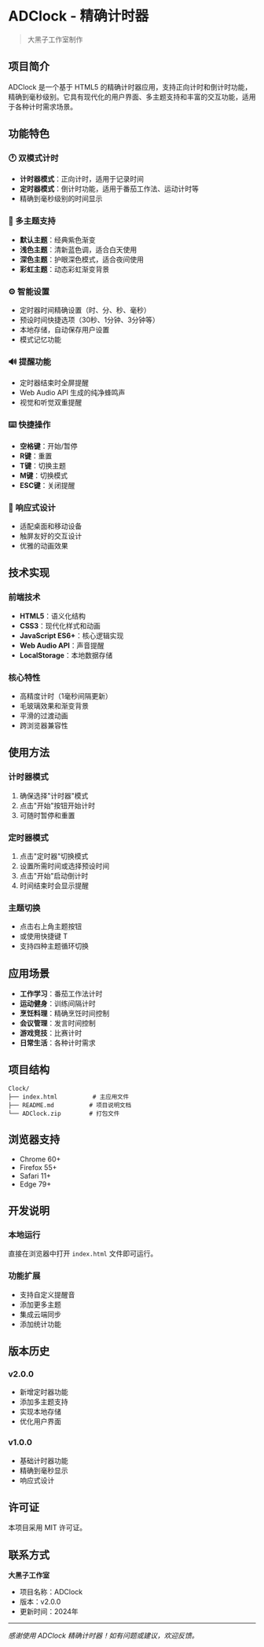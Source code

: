 # ADClock - 精确计时器

> 大黑子工作室制作

## 项目简介

ADClock 是一个基于 HTML5 的精确计时器应用，支持正向计时和倒计时功能，精确到毫秒级别。它具有现代化的用户界面、多主题支持和丰富的交互功能，适用于各种计时需求场景。

## 功能特色

### 🕐 双模式计时
- **计时器模式**：正向计时，适用于记录时间
- **定时器模式**：倒计时功能，适用于番茄工作法、运动计时等
- 精确到毫秒级别的时间显示

### 🎨 多主题支持
- **默认主题**：经典紫色渐变
- **浅色主题**：清新蓝色调，适合白天使用
- **深色主题**：护眼深色模式，适合夜间使用
- **彩虹主题**：动态彩虹渐变背景

### ⚙️ 智能设置
- 定时器时间精确设置（时、分、秒、毫秒）
- 预设时间快捷选项（30秒、1分钟、3分钟等）
- 本地存储，自动保存用户设置
- 模式记忆功能

### 🔊 提醒功能
- 定时器结束时全屏提醒
- Web Audio API 生成的纯净蜂鸣声
- 视觉和听觉双重提醒

### ⌨️ 快捷操作
- **空格键**：开始/暂停
- **R键**：重置
- **T键**：切换主题
- **M键**：切换模式
- **ESC键**：关闭提醒

### 📱 响应式设计
- 适配桌面和移动设备
- 触屏友好的交互设计
- 优雅的动画效果

## 技术实现

### 前端技术
- **HTML5**：语义化结构
- **CSS3**：现代化样式和动画
- **JavaScript ES6+**：核心逻辑实现
- **Web Audio API**：声音提醒
- **LocalStorage**：本地数据存储

### 核心特性
- 高精度计时（1毫秒间隔更新）
- 毛玻璃效果和渐变背景
- 平滑的过渡动画
- 跨浏览器兼容性

## 使用方法

### 计时器模式
1. 确保选择"计时器"模式
2. 点击"开始"按钮开始计时
3. 可随时暂停和重置

### 定时器模式
1. 点击"定时器"切换模式
2. 设置所需时间或选择预设时间
3. 点击"开始"启动倒计时
4. 时间结束时会显示提醒

### 主题切换
- 点击右上角主题按钮
- 或使用快捷键 T
- 支持四种主题循环切换

## 应用场景

- **工作学习**：番茄工作法计时
- **运动健身**：训练间隔计时
- **烹饪料理**：精确烹饪时间控制
- **会议管理**：发言时间控制
- **游戏竞技**：比赛计时
- **日常生活**：各种计时需求

## 项目结构

```
Clock/
├── index.html          # 主应用文件
├── README.md          # 项目说明文档
└── ADClock.zip        # 打包文件
```

## 浏览器支持

- Chrome 60+
- Firefox 55+
- Safari 11+
- Edge 79+

## 开发说明

### 本地运行
直接在浏览器中打开 `index.html` 文件即可运行。

### 功能扩展
- 支持自定义提醒音
- 添加更多主题
- 集成云端同步
- 添加统计功能

## 版本历史

### v2.0.0
- 新增定时器功能
- 添加多主题支持
- 实现本地存储
- 优化用户界面

### v1.0.0
- 基础计时器功能
- 精确到毫秒显示
- 响应式设计

## 许可证

本项目采用 MIT 许可证。

## 联系方式

**大黑子工作室**
- 项目名称：ADClock
- 版本：v2.0.0
- 更新时间：2024年

---

*感谢使用 ADClock 精确计时器！如有问题或建议，欢迎反馈。*